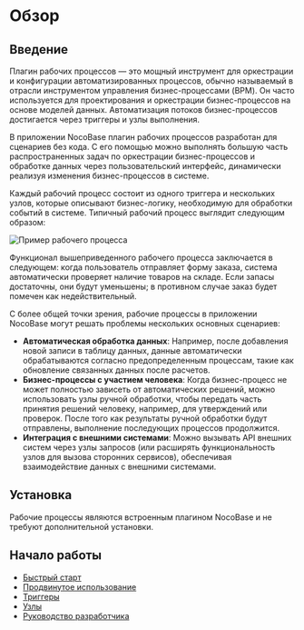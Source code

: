 # Обзор

## Введение

Плагин рабочих процессов — это мощный инструмент для оркестрации и конфигурации автоматизированных процессов, обычно называемый в отрасли инструментом управления бизнес-процессами (BPM). Он часто используется для проектирования и оркестрации бизнес-процессов на основе моделей данных. Автоматизация потоков бизнес-процессов достигается через триггеры и узлы выполнения.

В приложении NocoBase плагин рабочих процессов разработан для сценариев без кода. С его помощью можно выполнять большую часть распространенных задач по оркестрации бизнес-процессов и обработке данных через пользовательский интерфейс, динамически реализуя изменения бизнес-процессов в системе.

Каждый рабочий процесс состоит из одного триггера и нескольких узлов, которые описывают бизнес-логику, необходимую для обработки событий в системе. Типичный рабочий процесс выглядит следующим образом:

![Пример рабочего процесса](https://static-docs.nocobase.com/4511011beac54779cb68e66555ebf8a8.png)

Функционал вышеприведенного рабочего процесса заключается в следующем: когда пользователь отправляет форму заказа, система автоматически проверяет наличие товаров на складе. Если запасы достаточны, они будут уменьшены; в противном случае заказ будет помечен как недействительный.

С более общей точки зрения, рабочие процессы в приложении NocoBase могут решать проблемы нескольких основных сценариев:

- **Автоматическая обработка данных**: Например, после добавления новой записи в таблицу данных, данные автоматически обрабатываются согласно предопределенным процессам, такие как обновление связанных данных после расчетов.
- **Бизнес-процессы с участием человека**: Когда бизнес-процесс не может полностью зависеть от автоматических решений, можно использовать узлы ручной обработки, чтобы передать часть принятия решений человеку, например, для утверждений или проверок. После того как результаты ручной обработки будут отправлены, выполнение последующих процессов продолжится.
- **Интеграция с внешними системами**: Можно вызывать API внешних систем через узлы запросов (или расширять функциональность узлов для вызова сторонних сервисов), обеспечивая взаимодействие данных с внешними системами.

## Установка

Рабочие процессы являются встроенным плагином NocoBase и не требуют дополнительной установки.

## Начало работы

- [Быстрый старт](./quick-start.md)
- [Продвинутое использование](./advance.md)
- [Триггеры](./triggers/index.md)
- [Узлы](./nodes/index.md)
- [Руководство разработчика](./development/index.md)